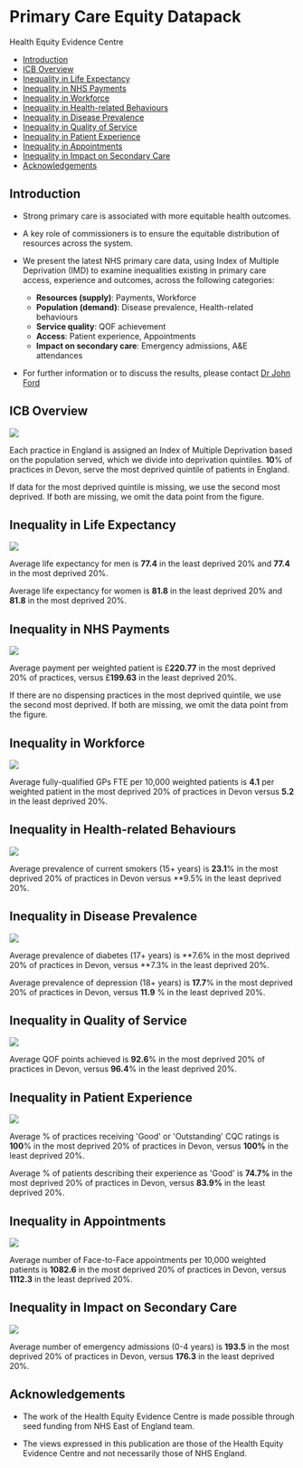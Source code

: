 # Primary Care Equity Datapack
Health Equity Evidence Centre

- [Introduction](#introduction)
- [ICB Overview](#icb-overview)
- [Inequality in Life Expectancy](#inequality-in-life-expectancy)
- [Inequality in NHS Payments](#inequality-in-nhs-payments)
- [Inequality in Workforce](#inequality-in-workforce)
- [Inequality in Health-related
  Behaviours](#inequality-in-health-related-behaviours)
- [Inequality in Disease Prevalence](#inequality-in-disease-prevalence)
- [Inequality in Quality of Service](#inequality-in-quality-of-service)
- [Inequality in Patient Experience](#inequality-in-patient-experience)
- [Inequality in Appointments](#inequality-in-appointments)
- [Inequality in Impact on Secondary
  Care](#inequality-in-impact-on-secondary-care)
- [Acknowledgements](#acknowledgements)

## Introduction

- Strong primary care is associated with more equitable health outcomes.

- A key role of commissioners is to ensure the equitable distribution of
  resources across the system.

- We present the latest NHS primary care data, using Index of Multiple
  Deprivation (IMD) to examine inequalities existing in primary care
  access, experience and outcomes, across the following categories:

  - **Resources (supply)**: Payments, Workforce
  - **Population (demand)**: Disease prevalence, Health-related
    behaviours
  - **Service quality**: QOF achievement
  - **Access**: Patient experience, Appointments
  - **Impact on secondary care**: Emergency admissions, A&E attendances

- For further information or to discuss the results, please contact [Dr
  John Ford](j.a.ford@qmul.ac.uk)

## ICB Overview

![](figure-commonmark/overview-1.png)

Each practice in England is assigned an Index of Multiple Deprivation
based on the population served, which we divide into deprivation
quintiles. **10**% of practices in Devon, serve the most deprived
quintile of patients in England.

If data for the most deprived quintile is missing, we use the second
most deprived. If both are missing, we omit the data point from the
figure.

## Inequality in Life Expectancy

![](figure-commonmark/Life_Expectancy-1.png)

Average life expectancy for men is **77.4** in the least deprived 20%
and **77.4** in the most deprived 20%.

Average life expectancy for women is **81.8** in the least deprived 20%
and **81.8** in the most deprived 20%.

## Inequality in NHS Payments

![](figure-commonmark/payments-1.png)

Average payment per weighted patient is £**220.77** in the most deprived
20% of practices, versus £**199.63** in the least deprived 20%.

If there are no dispensing practices in the most deprived quintile, we
use the second most deprived. If both are missing, we omit the data
point from the figure.

## Inequality in Workforce

![](figure-commonmark/workforce-1.png)

Average fully-qualified GPs FTE per 10,000 weighted patients is **4.1**
per weighted patient in the most deprived 20% of practices in Devon
versus **5.2** in the least deprived 20%.

## Inequality in Health-related Behaviours

![](figure-commonmark/behaviours-1.png)

Average prevalence of current smokers (15+ years) is **23.1**% in the
most deprived 20% of practices in Devon versus \*\*9.5% in the least
deprived 20%.

## Inequality in Disease Prevalence

![](figure-commonmark/prevalence-1.png)

Average prevalence of diabetes (17+ years) is **7.6% in the most
deprived 20% of practices in Devon, versus **7.3% in the least deprived
20%.

Average prevalence of depression (18+ years) is **17.7**% in the most
deprived 20% of practices in Devon, versus **11.9** % in the least
deprived 20%.

## Inequality in Quality of Service

![](figure-commonmark/quality-1.png)

Average QOF points achieved is **92.6**% in the most deprived 20% of
practices in Devon, versus **96.4**% in the least deprived 20%.

## Inequality in Patient Experience

![](figure-commonmark/exp-1.png)

Average % of practices receiving 'Good' or 'Outstanding' CQC ratings is
**100**% in the most deprived 20% of practices in Devon, versus **100%**
in the least deprived 20%.

Average % of patients describing their experience as 'Good' is **74.7%**
in the most deprived 20% of practices in Devon, versus **83.9%** in the
least deprived 20%.

## Inequality in Appointments

![](figure-commonmark/appts-1.png)

Average number of Face-to-Face appointments per 10,000 weighted patients
is **1082.6** in the most deprived 20% of practices in Devon, versus
**1112.3** in the least deprived 20%.

## Inequality in Impact on Secondary Care

![](figure-commonmark/secondary-1.png)

Average number of emergency admissions (0-4 years) is **193.5** in the
most deprived 20% of practices in Devon, versus **176.3** in the least
deprived 20%.

## Acknowledgements

- The work of the Health Equity Evidence Centre is made possible through
  seed funding from NHS East of England team.

- The views expressed in this publication are those of the Health Equity
  Evidence Centre and not necessarily those of NHS England.
